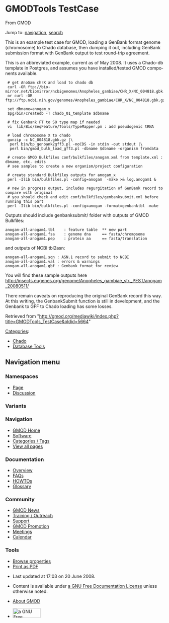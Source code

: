 <div id="mw-page-base" class="noprint">

</div>

<div id="mw-head-base" class="noprint">

</div>

<div id="content" class="mw-body" role="main">

<span id="top"></span>

<div id="mw-js-message" style="display:none;">

</div>



# <span dir="auto">GMODTools TestCase</span>

<div id="bodyContent">

<div id="siteSub">

From GMOD

</div>

<div id="contentSub">

</div>

<div id="jump-to-nav" class="mw-jump">

Jump to: [navigation](#mw-navigation), [search](#p-search)

</div>

<div id="mw-content-text" class="mw-content-ltr" lang="en" dir="ltr">

This is an example test case for GMOD, loading a GenBank format genome
(chromosome) to Chado database, then dumping it out, including GenBank
submission format with GenBank output to test round-trip agreement.

This is an abbreviated example, current as of May 2008. It uses a
Chado-db template in Postgres, and assumes you have installed/tested
GMOD components available.

     # get AnoGam chrX and load to chado db
     curl -OR ftp://bio-mirror.net/biomirror/ncbigenomes/Anopheles_gambiae/CHR_X/NC_004818.gbk.gz
     or curl -OR ftp://ftp.ncbi.nih.gov/genomes/Anopheles_gambiae/CHR_X/NC_004818.gbk.gz

     set dbname=anogam_x
     $pg/bin/createdb -T chado_01_template $dbname

     # fix Genbank FT to SO type map if needed
     vi  lib/Bio/SeqFeature/Tools/TypeMapper.pm : add pseudogenic tRNA

     # load chromosome X to chado
     gunzip -c NC_004818.gbk.gz |\
      perl bin/bp_genbank2gff3.pl -noCDS -in stdin -out stdout |\
      perl bin/gmod_bulk_load_gff3.pl -dbname $dbname -organism fromdata

     # create GMOD Bulkfiles conf/bulkfiles/anogam.xml from template.xml : dbname, etc. edits
     # see samples to create a new organism/project configuration

     # create standard Bulkfiles outputs for anogam_x
     perl -Ilib bin/bulkfiles.pl -config=anogam  -make >& log.anogam1 &

     # new in progress output, includes regurgitation of GenBank record to compare with original
     # you should check and edit conf/bulkfiles/genbanksubmit.xml before running this part
     perl -Ilib bin/bulkfiles.pl -config=anogam -format=genbanktbl -make

Outputs should include genbanksubmit/ folder with outputs of GMOD
Bulkfiles:

    anogam-all-anogam1.tbl    : feature table  ** new part
    anogam-all-anogam1.fsa    : genome dna     == fasta/chromosome
    anogam-all-anogam1.pep    : protein aa     == fasta/translation

and outputs of NCBI tbl2asn:

    anogam-all-anogam1.sqn : ASN.1 record to submit to NCBI
    anogam-all-anogam1.val : errors & warnings
    anogam-all-anogam1.gbf : Genbank format for review

You will find these sample outputs here <a
href="http://insects.eugenes.org/genome/Anopheles_gambiae_str._PEST/anogam_20080511/"
class="external free"
rel="nofollow">http://insects.eugenes.org/genome/Anopheles_gambiae_str._PEST/anogam_20080511/</a>

There remain caveats on reproducing the original GenBank record this
way. At this writing, the GenbankSubmit function is still in
development, and the Genbank to GFF to Chado loading has some losses.

</div>

<div class="printfooter">

Retrieved from
"<http://gmod.org/mediawiki/index.php?title=GMODTools_TestCase&oldid=5664>"

</div>

<div id="catlinks" class="catlinks">

<div id="mw-normal-catlinks" class="mw-normal-catlinks">

[Categories](Special:Categories "Special:Categories"):

- [Chado](Category:Chado "Category:Chado")
- [Database Tools](Category:Database_Tools "Category:Database Tools")

</div>

</div>

<div class="visualClear">

</div>

</div>

</div>

<div id="mw-navigation">

## Navigation menu

<div id="mw-head">



<div id="left-navigation">

<div id="p-namespaces" class="vectorTabs" role="navigation"
aria-labelledby="p-namespaces-label">

### Namespaces

- <span id="ca-nstab-main"><a href="GMODTools_TestCase" accesskey="c"
  title="View the content page [c]">Page</a></span>
- <span id="ca-talk"><a
  href="http://gmod.org/mediawiki/index.php?title=Talk:GMODTools_TestCase&amp;action=edit&amp;redlink=1"
  accesskey="t"
  title="Discussion about the content page [t]">Discussion</a></span>

</div>

<div id="p-variants" class="vectorMenu emptyPortlet" role="navigation"
aria-labelledby="p-variants-label">

### 

### Variants[](#)

<div class="menu">

</div>

</div>

</div>

<div id="right-navigation">





</div>



</div>

</div>

</div>

<div id="mw-panel">

<div id="p-logo" role="banner">

<a href="Main_Page"
style="background-image: url(../images/GMOD-cogs.png);"
title="Visit the main page"></a>

</div>

<div id="p-Navigation" class="portal" role="navigation"
aria-labelledby="p-Navigation-label">

### Navigation

<div class="body">

- <span id="n-GMOD-Home">[GMOD Home](Main_Page)</span>
- <span id="n-Software">[Software](GMOD_Components)</span>
- <span id="n-Categories-.2F-Tags">[Categories /
  Tags](Categories)</span>
- <span id="n-View-all-pages">[View all pages](Special:AllPages)</span>

</div>

</div>

<div id="p-Documentation" class="portal" role="navigation"
aria-labelledby="p-Documentation-label">

### Documentation

<div class="body">

- <span id="n-Overview">[Overview](Overview)</span>
- <span id="n-FAQs">[FAQs](Category:FAQ)</span>
- <span id="n-HOWTOs">[HOWTOs](Category:HOWTO)</span>
- <span id="n-Glossary">[Glossary](Glossary)</span>

</div>

</div>

<div id="p-Community" class="portal" role="navigation"
aria-labelledby="p-Community-label">

### Community

<div class="body">

- <span id="n-GMOD-News">[GMOD News](GMOD_News)</span>
- <span id="n-Training-.2F-Outreach">[Training /
  Outreach](Training_and_Outreach)</span>
- <span id="n-Support">[Support](Support)</span>
- <span id="n-GMOD-Promotion">[GMOD Promotion](GMOD_Promotion)</span>
- <span id="n-Meetings">[Meetings](Meetings)</span>
- <span id="n-Calendar">[Calendar](Calendar)</span>

</div>

</div>

<div id="p-tb" class="portal" role="navigation"
aria-labelledby="p-tb-label">

### Tools

<div class="body">


- <span id="t-smwbrowselink"><a href="Special:Browse/GMODTools_TestCase" rel="smw-browse">Browse
  properties</a></span>
- <span id="t-pdf">[Print as
  PDF](http://gmod.org/mediawiki/index.php?title=Special:PdfPrint&page=GMODTools_TestCase)</span>

</div>

</div>

</div>

</div>

<div id="footer" role="contentinfo">

- <span id="footer-info-lastmod">Last updated at 17:03 on 20 June
  2008.</span>
<!-- - <span id="footer-info-viewcount">16,364 page views.</span> -->
- <span id="footer-info-copyright">Content is available under
  <a href="http://www.gnu.org/licenses/fdl-1.3.html" class="external"
  rel="nofollow">a GNU Free Documentation License</a> unless otherwise
  noted.</span>

<!-- -->

- <span id="footer-places-about">[About
  GMOD](GMOD:About "GMOD:About")</span>

<!-- -->

- <span id="footer-copyrightico">[<img src="http://www.gnu.org/graphics/gfdl-logo-small.png" width="88"
  height="31" alt="a GNU Free Documentation License" />](http://www.gnu.org/licenses/fdl-1.3.html)</span>


<div style="clear:both">

</div>

</div>
